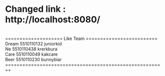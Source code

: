 <h1>Changed link : http://localhost:8080/</h1>
<br>==================== Like Team =========================
<br> Dream 5510110132 juniorkid 
<br> Ne 5510110438 krerkbura
<br> Care 5510110049 kakcare 
<br> Beer 5510110230 bunnybiar 
<br>========================================================